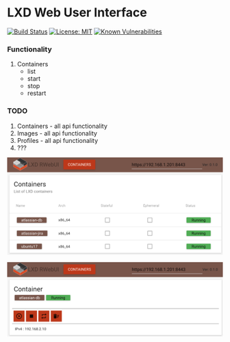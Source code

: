 LXD Web User Interface
===

[![Build Status](https://travis-ci.org/mysiar/lxd-rwebui.svg?branch=master)](https://travis-ci.org/mysiar/lxd-rwebui)
[![License: MIT](https://img.shields.io/badge/License-MIT-yellow.svg)](https://opensource.org/licenses/MIT)
[![Known Vulnerabilities](https://snyk.io/test/github/mysiar/lxd-rwebui/badge.svg)](https://snyk.io/test/github/mysiar/lxd-rwebui)

### Functionality
1. Containers
    * list
    * start
    * stop 
    * restart 
    
### TODO
1. Containers - all api functionality
2. Images - all api functionality
3. Profiles - all api functionality
4. ???

![Containers](doc/lxd-rwebui-01.png)

![Containers](doc/lxd-rwebui-02.png)

